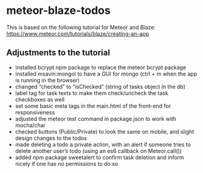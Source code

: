 # meteor-blaze-todos

This is based on the following tutorial for Meteor and Blaze: https://www.meteor.com/tutorials/blaze/creating-an-app

## Adjustments to the tutorial

- installed bcrypt npm package to replace the meteor bcrypt package
- installed msavin:mongol to have a GUI for mongo (ctrl + m when the app is running in the browser)
- changed “checked” to “isChecked” (string of tasks object in the db)
- label tag for task texts to make them check/uncheck the task checkboxes as well
- set some basic meta tags in the main.html of the front-end for responsiveness
- adjusted the meteor test command in package.json to work with mocha/chai
- checked buttons (Public/Private) to look the same on mobile, and slight design changes to the todos
- made deleting a todo a private action, with an alert if someone tries to delete another user’s todo (using an es6 callback on Meteor.call())
- added npm package sweetalert to confirm task deletion and inform nicely if one has no permissions to do so
